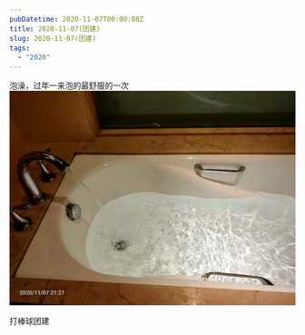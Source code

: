 ```yaml
---
pubDatetime: 2020-11-07T00:00:00Z
title: 2020-11-07(团建)
slug: 2020-11-07(团建)
tags:
  - "2020"
---
```


泡澡，过年一来泡的最舒服的一次
![](../../img/6904315-4f6d254d682d9e6d.jpg)

打棒球团建
